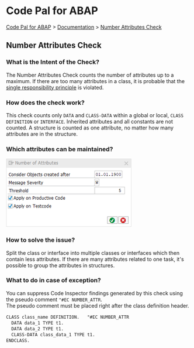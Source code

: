 # Code Pal for ABAP

[Code Pal for ABAP](../../README.md) > [Documentation](../check_documentation.md) > [Number Attributes Check](number-attributes.md)

## Number Attributes Check

### What is the Intent of the Check?

The Number Attributes Check counts the number of attributes up to a maximum. If there are too many attributes in a class, it is probable that the [single responsibility principle](https://en.wikipedia.org/wiki/Single_responsibility_principle) is violated.

### How does the check work?

This check counts only `DATA` and `CLASS-DATA` within a global or local, `CLASS DEFINITION` or `INTERFACE`. Inherited attributes and all constants are not counted. A structure is counted as one attribute, no matter how many attributes are in the structure.

### Which attributes can be maintained?

![Attributes](./imgs/number_of_attributes.png)

### How to solve the issue?

Split the class or interface into multiple classes or interfaces which then contain less attributes. If there are many attributes related to one task, it's possible to group the attributes in structures.

### What to do in case of exception?

You can suppress Code Inspector findings generated by this check using the pseudo comment `"#EC NUMBER_ATTR`.  
The pseudo comment must be placed right after the class definition header.

```abap
CLASS class_name DEFINITION.   "#EC NUMBER_ATTR
  DATA data_1 TYPE t1.
  DATA data_2 TYPE t1.
  CLASS-DATA class_data_1 TYPE t1.
ENDCLASS.
```
